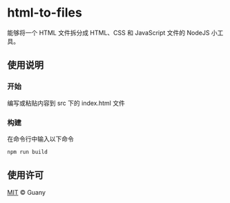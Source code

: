 # html-to-files

能够将一个 HTML 文件拆分成 HTML、CSS 和 JavaScript 文件的 NodeJS 小工具。

## 使用说明

### 开始

编写或粘贴内容到 src 下的 index.html 文件

### 构建

在命令行中输入以下命令

```bash
npm run build
```

## 使用许可

[MIT](./LICENSE) © Guany
